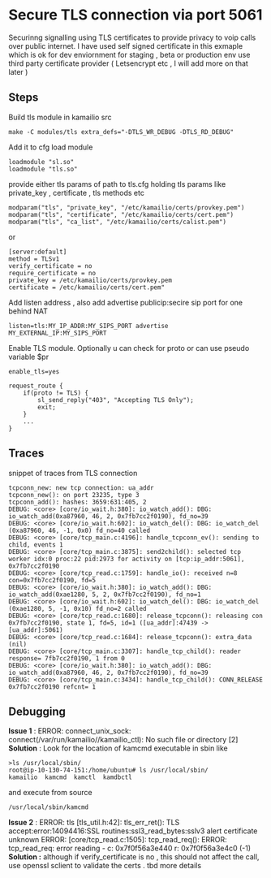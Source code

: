 # Secure TLS connection via port 5061 

Securinng signalling using TLS certificates to provide privacy to voip calls over public internet.
I have used self signed certificate in this exmaple which is ok for dev enviornment for staging , beta or production env use third party certificate provider ( Letsencrypt etc , I will add more on that later )

## Steps 

Build tls module in kamailio src 
```
make -C modules/tls extra_defs="-DTLS_WR_DEBUG -DTLS_RD_DEBUG"
```

Add it to cfg load module 
```
loadmodule "sl.so"
loadmodule "tls.so"
```
provide either tls params of path to tls.cfg holding tls params like private_key , certificate , tls methods etc
```
modparam("tls", "private_key", "/etc/kamailio/certs/provkey.pem")
modparam("tls", "certificate", "/etc/kamailio/certs/cert.pem")
modparam("tls", "ca_list", "/etc/kamailio/certs/calist.pem")
```
or
```
[server:default]
method = TLSv1
verify_certificate = no
require_certificate = no
private_key = /etc/kamailio/certs/provkey.pem
certificate = /etc/kamailio/certs/cert.pem"
```
Add listen address , also add advertise publicip:secire sip port for one behind NAT
```
listen=tls:MY_IP_ADDR:MY_SIPS_PORT advertise MY_EXTERNAL_IP:MY_SIPS_PORT
```

Enable TLS module. Optionally u can check for proto or can use pseudo variable $pr
```
enable_tls=yes

request_route {
	if(proto != TLS) {
		sl_send_reply("403", "Accepting TLS Only");
		exit;
	}
	...
}
```

## Traces 
snippet of traces from TLS connection
```
tcpconn_new: new tcp connection: ua_addr
tcpconn_new(): on port 23235, type 3
tcpconn_add(): hashes: 3659:631:405, 2
DEBUG: <core> [core/io_wait.h:380]: io_watch_add(): DBG: io_watch_add(0xa87960, 46, 2, 0x7fb7cc2f0190), fd_no=39
DEBUG: <core> [core/io_wait.h:602]: io_watch_del(): DBG: io_watch_del (0xa87960, 46, -1, 0x0) fd_no=40 called
DEBUG: <core> [core/tcp_main.c:4196]: handle_tcpconn_ev(): sending to child, events 1
DEBUG: <core> [core/tcp_main.c:3875]: send2child(): selected tcp worker idx:0 proc:22 pid:2973 for activity on [tcp:ip_addr:5061], 0x7fb7cc2f0190
DEBUG: <core> [core/tcp_read.c:1759]: handle_io(): received n=8 con=0x7fb7cc2f0190, fd=5
DEBUG: <core> [core/io_wait.h:380]: io_watch_add(): DBG: io_watch_add(0xae1280, 5, 2, 0x7fb7cc2f0190), fd_no=1
DEBUG: <core> [core/io_wait.h:602]: io_watch_del(): DBG: io_watch_del (0xae1280, 5, -1, 0x10) fd_no=2 called
DEBUG: <core> [core/tcp_read.c:1680]: release_tcpconn(): releasing con 0x7fb7cc2f0190, state 1, fd=5, id=1 ([ua_addr]:47439 -> [ua_addr]:5061)
DEBUG: <core> [core/tcp_read.c:1684]: release_tcpconn(): extra_data (nil)
DEBUG: <core> [core/tcp_main.c:3307]: handle_tcp_child(): reader response= 7fb7cc2f0190, 1 from 0 
DEBUG: <core> [core/io_wait.h:380]: io_watch_add(): DBG: io_watch_add(0xa87960, 46, 2, 0x7fb7cc2f0190), fd_no=39
DEBUG: <core> [core/tcp_main.c:3434]: handle_tcp_child(): CONN_RELEASE  0x7fb7cc2f0190 refcnt= 1
```

## Debugging 

**Issue 1** : ERROR: connect_unix_sock: connect(/var/run/kamailio//kamailio_ctl): No such file or directory [2]
**Solution** : Look for the location of kamcmd executable in sbin like 
```
>ls /usr/local/sbin/
root@ip-10-130-74-151:/home/ubuntu# ls /usr/local/sbin/
kamailio  kamcmd  kamctl  kamdbctl
```
and execute from source 
```
/usr/local/sbin/kamcmd
```

**Issue 2** : ERROR: tls [tls_util.h:42]: tls_err_ret(): TLS accept:error:14094416:SSL routines:ssl3_read_bytes:sslv3 alert certificate unknown
ERROR: <core> [core/tcp_read.c:1505]: tcp_read_req(): ERROR: tcp_read_req: error reading - c: 0x7f0f56a3e440 r: 0x7f0f56a3e4c0 (-1)
**Solution :** although if verify_certificate is no , this should not affect the call, use openssl sclient to validate the certs . tbd more details   
